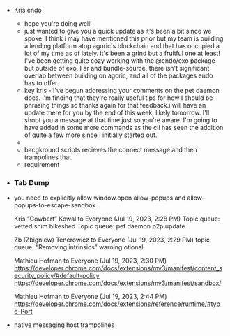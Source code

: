 - Kris endo
	- hope you're doing well!
	- just wanted to give you a quick update as it's been a bit since we spoke. I think i may have mentioned this prior but my team is building a lending platform atop agoric's blockchain and that has occupied a lot of my time as of lately. it's been a grind but a fruitful one at least! I've been getting quite cozy working with the @endo/exo package but outside of exo, Far and bundle-source, there isn't significant overlap between building on agoric, and all of the packages endo has to offer.
	- key kris - I've begun addressing your comments on the pet daemon docs. i'm finding that they're really useful tips for how I should be phrasing things so thanks again for that feedback.i will have an update there for you by the end of this week, likely tomorrow. I'll shoot you a message at that time just so you're aware. I'm going to have added in some more commands as the cli has seen the addition of quite a few more since I initially started out.
	-
	- bacgkround scripts recieves the connect message and then trampolines that.
	- requirement
- ### Tab Dump
- you need to explicitly allow window.open
  allow-popups and allow-popups-to-escape-sandbox
   
  Kris “Cowbert” Kowal to Everyone (Jul 19, 2023, 2:28 PM)
  Topic queue: vetted shim bikeshed
  Topic queue: pet daemon p2p update
   
  Zb (Zbigniew) Tenerowicz to Everyone (Jul 19, 2023, 2:29 PM)
  topic queue: “Removing intrinsics” warning otional
   
  Mathieu Hofman to Everyone (Jul 19, 2023, 2:30 PM)
  https://developer.chrome.com/docs/extensions/mv3/manifest/content_security_policy/#default-policy
  https://developer.chrome.com/docs/extensions/mv3/manifest/sandbox/
   
  Mathieu Hofman to Everyone (Jul 19, 2023, 2:44 PM)
  https://developer.chrome.com/docs/extensions/reference/runtime/#type-Port
- native messaging host trampolines